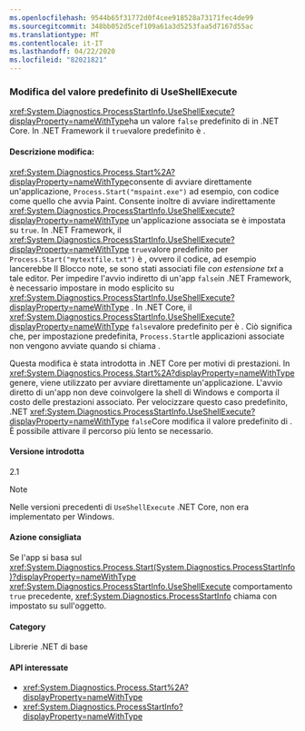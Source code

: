 ```yaml
---
ms.openlocfilehash: 9544b65f31772d0f4cee918528a73171fec4de99
ms.sourcegitcommit: 348bb052d5cef109a61a3d5253faa5d7167d55ac
ms.translationtype: MT
ms.contentlocale: it-IT
ms.lasthandoff: 04/22/2020
ms.locfileid: "82021821"
---
```

### <a name="change-in-default-value-of-useshellexecute"></a>Modifica del valore predefinito di UseShellExecute

<xref:System.Diagnostics.ProcessStartInfo.UseShellExecute?displayProperty=nameWithType>ha un valore `false` predefinito di in .NET Core. In .NET Framework il `true`valore predefinito è .

#### <a name="change-description"></a>Descrizione modifica:

<xref:System.Diagnostics.Process.Start%2A?displayProperty=nameWithType>consente di avviare direttamente un'applicazione, `Process.Start("mspaint.exe")` ad esempio, con codice come quello che avvia Paint. Consente inoltre di avviare indirettamente <xref:System.Diagnostics.ProcessStartInfo.UseShellExecute?displayProperty=nameWithType> un'applicazione associata se è impostata su `true`. In .NET Framework, il <xref:System.Diagnostics.ProcessStartInfo.UseShellExecute?displayProperty=nameWithType> `true`valore predefinito per `Process.Start("mytextfile.txt")` è , ovvero il codice, ad esempio lancerebbe Il Blocco note, se sono stati associati file *con estensione txt* a tale editor. Per impedire l'avvio indiretto di un'app `false`in .NET Framework, è necessario impostare in modo esplicito su <xref:System.Diagnostics.ProcessStartInfo.UseShellExecute?displayProperty=nameWithType> . In .NET Core, il <xref:System.Diagnostics.ProcessStartInfo.UseShellExecute?displayProperty=nameWithType> `false`valore predefinito per è . Ciò significa che, per impostazione predefinita, `Process.Start`le applicazioni associate non vengono avviate quando si chiama .

Questa modifica è stata introdotta in .NET Core per motivi di prestazioni. In <xref:System.Diagnostics.Process.Start%2A?displayProperty=nameWithType> genere, viene utilizzato per avviare direttamente un'applicazione. L'avvio diretto di un'app non deve coinvolgere la shell di Windows e comporta il costo delle prestazioni associato. Per velocizzare questo caso predefinito, .NET <xref:System.Diagnostics.ProcessStartInfo.UseShellExecute?displayProperty=nameWithType> `false`Core modifica il valore predefinito di . È possibile attivare il percorso più lento se necessario.

#### <a name="version-introduced"></a>Versione introdotta

2.1

> [!NOTE]
> Nelle versioni precedenti di `UseShellExecute` .NET Core, non era implementato per Windows.

#### <a name="recommended-action"></a>Azione consigliata

Se l'app si basa sul <xref:System.Diagnostics.Process.Start(System.Diagnostics.ProcessStartInfo)?displayProperty=nameWithType> <xref:System.Diagnostics.ProcessStartInfo.UseShellExecute> comportamento `true` precedente, <xref:System.Diagnostics.ProcessStartInfo> chiama con impostato su sull'oggetto.

#### <a name="category"></a>Category

Librerie .NET di base

#### <a name="affected-apis"></a>API interessate

- <xref:System.Diagnostics.Process.Start%2A?displayProperty=nameWithType>
- <xref:System.Diagnostics.ProcessStartInfo?displayProperty=nameWithType>

<!--

#### Affected APIs

- `Overload:System.Diagnostics.Process.Start`
- `M:System.Diagnostics.ProcessStartInfo`

-->
